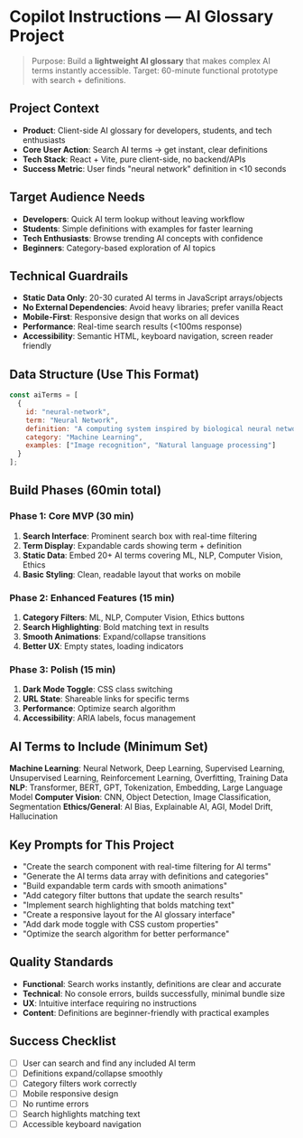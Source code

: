 # Copilot Instructions — AI Glossary Project

> Purpose: Build a **lightweight AI glossary** that makes complex AI terms instantly accessible. Target: 60-minute functional prototype with search + definitions.

## Project Context
- **Product**: Client-side AI glossary for developers, students, and tech enthusiasts
- **Core User Action**: Search AI terms → get instant, clear definitions
- **Tech Stack**: React + Vite, pure client-side, no backend/APIs
- **Success Metric**: User finds "neural network" definition in <10 seconds

## Target Audience Needs
- **Developers**: Quick AI term lookup without leaving workflow
- **Students**: Simple definitions with examples for faster learning
- **Tech Enthusiasts**: Browse trending AI concepts with confidence
- **Beginners**: Category-based exploration of AI topics

## Technical Guardrails
- **Static Data Only**: 20-30 curated AI terms in JavaScript arrays/objects
- **No External Dependencies**: Avoid heavy libraries; prefer vanilla React
- **Mobile-First**: Responsive design that works on all devices
- **Performance**: Real-time search results (<100ms response)
- **Accessibility**: Semantic HTML, keyboard navigation, screen reader friendly

## Data Structure (Use This Format)
```javascript
const aiTerms = [
  {
    id: "neural-network",
    term: "Neural Network",
    definition: "A computing system inspired by biological neural networks...",
    category: "Machine Learning",
    examples: ["Image recognition", "Natural language processing"]
  }
];
```

## Build Phases (60min total)

### Phase 1: Core MVP (30 min)
1. **Search Interface**: Prominent search box with real-time filtering
2. **Term Display**: Expandable cards showing term + definition
3. **Static Data**: Embed 20+ AI terms covering ML, NLP, Computer Vision, Ethics
4. **Basic Styling**: Clean, readable layout that works on mobile

### Phase 2: Enhanced Features (15 min)
1. **Category Filters**: ML, NLP, Computer Vision, Ethics buttons
2. **Search Highlighting**: Bold matching text in results
3. **Smooth Animations**: Expand/collapse transitions
4. **Better UX**: Empty states, loading indicators

### Phase 3: Polish (15 min)
1. **Dark Mode Toggle**: CSS class switching
2. **URL State**: Shareable links for specific terms
3. **Performance**: Optimize search algorithm
4. **Accessibility**: ARIA labels, focus management

## AI Terms to Include (Minimum Set)
**Machine Learning**: Neural Network, Deep Learning, Supervised Learning, Unsupervised Learning, Reinforcement Learning, Overfitting, Training Data
**NLP**: Transformer, BERT, GPT, Tokenization, Embedding, Large Language Model
**Computer Vision**: CNN, Object Detection, Image Classification, Segmentation
**Ethics/General**: AI Bias, Explainable AI, AGI, Model Drift, Hallucination

## Key Prompts for This Project
- "Create the search component with real-time filtering for AI terms"
- "Generate the AI terms data array with definitions and categories"
- "Build expandable term cards with smooth animations"
- "Add category filter buttons that update the search results"
- "Implement search highlighting that bolds matching text"
- "Create a responsive layout for the AI glossary interface"
- "Add dark mode toggle with CSS custom properties"
- "Optimize the search algorithm for better performance"

## Quality Standards
- **Functional**: Search works instantly, definitions are clear and accurate
- **Technical**: No console errors, builds successfully, minimal bundle size
- **UX**: Intuitive interface requiring no instructions
- **Content**: Definitions are beginner-friendly with practical examples

## Success Checklist
- [ ] User can search and find any included AI term
- [ ] Definitions expand/collapse smoothly
- [ ] Category filters work correctly
- [ ] Mobile responsive design
- [ ] No runtime errors
- [ ] Search highlights matching text
- [ ] Accessible keyboard navigation
